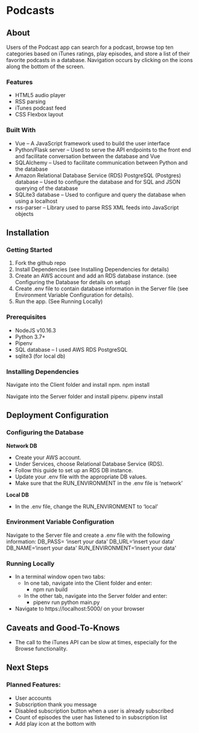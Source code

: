 # Podcasts
## About 
Users of the Podcast app can search for a podcast, browse top ten categories based on iTunes ratings, play episodes, and store a list of their favorite podcasts in a database. Navigation occurs by clicking on the icons along the bottom of the screen.

### Features 
- HTML5 audio player
- RSS parsing
- iTunes podcast feed
- CSS Flexbox layout

### Built With
- Vue – A JavaScript framework used to build the user interface
- Python/Flask server – Used to serve the API endpoints to the front end and facilitate conversation between the database and Vue
- SQLAlchemy – Used to facilitate communication between Python and the database
- Amazon Relational Database Service (RDS) PostgreSQL (Postgres) database – Used to configure the database and for SQL and JSON querying of the database
- SQLite3 database – Used to configure and query the database when using a localhost
- rss-parser – Library used to parse RSS XML feeds into JavaScript objects

## Installation
### Getting Started
1.	Fork the github repo
2.	Install Dependencies (see Installing Dependencies for details)
3.	Create an AWS account and add an RDS database instance. (see Configuring the Database for details on setup)
4.	Create .env file to contain database information in the Server file (see Environment Variable Configuration for details).
5.	Run the app. (See Running Locally)

### Prerequisites
- NodeJS v10.16.3
- Python 3.7+
- Pipenv
- SQL database – I used AWS RDS PostgreSQL
- sqlite3 (for local db)

### Installing Dependencies
Navigate into the Client folder and install npm.
npm install

Navigate into the Server folder and install pipenv.
pipenv install


## Deployment Configuration 
### Configuring the Database 
**Network DB**
- Create your AWS account.
- Under Services, choose Relational Database Service (RDS).
- Follow this guide to set up an RDS DB instance.
- Update your .env file with the appropriate DB values.
- Make sure that the RUN_ENVIRONMENT in the .env file is ‘network’

**Local DB**
- In the .env file, change the RUN_ENVIRONMENT to ‘local’

### Environment Variable Configuration 
Navigate to the Server file and create a .env file with the following information:
DB_PASS= ‘insert your data'
DB_URL=‘insert your data'
DB_NAME=‘insert your data'
RUN_ENVIRONMENT=‘insert your data'

### Running Locally 
- In a terminal window open two tabs:
  - In one tab, navigate into the Client folder and enter:
    - npm run build
  - In the other tab, navigate into the Server folder and enter:
    - pipenv run python main.py
 - Navigate to https://localhost:5000/ on your browser

## Caveats and Good-To-Knows 
- The call to the iTunes API can be slow at times, especially for the Browse functionality.

## Next Steps 
### Planned Features:
- User accounts
- Subscription thank you message
- Disabled subscription button when a user is already subscribed
- Count of episodes the user has listened to in subscription list
- Add play icon at the bottom with 